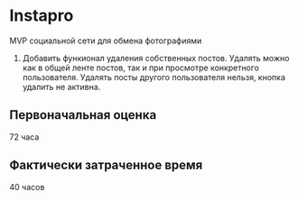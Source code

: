 # Instapro

MVP социальной сети для обмена фотографиями

1. Добавить функионал удаления собственных постов.
   Удалять можно как в общей ленте постов, так и при просмотре конкретного пользователя.
   Удалять посты другого пользователя нельзя, кнопка удалить не активна.

## Первоначальная оценка

72 часа

## Фактически затраченное время

40 часов
